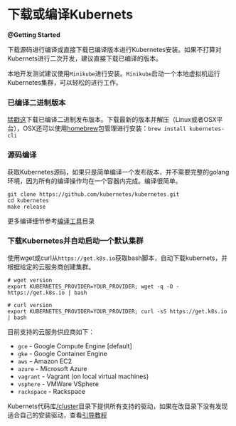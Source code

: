 # 下载或编译Kubernets

**@Getting Started**

下载源码进行编译或直接下载已编译版本进行Kubernetes安装。如果不打算对Kubernets进行二次开发，建议直接下载已编译的版本。

本地开发测试建议使用`Minikube`进行安装。`Minikube`启动一个本地虚拟机运行Kubernetes集群，可以轻松的进行工作。



### 已编译二进制版本

[猛戳这](https://github.com/kubernetes/kubernetes/releases)下载已编译二进制发布版本。下载最新的版本并解压（Linux或者OSX平台），OSX还可以使用[homebrew](http://brew.sh/)包管理进行安装：`brew install kubernetes-cli`



### 源码编译

获取Kubernetes源码，如果只是简单编译一个发布版本，并不需要完整的golang环境，因为所有的编译操作均在一个容器内完成。编译很简单。

```shell
git clone https://github.com/kubernetes/kubernetes.git
cd kubernetes
make release
```

更多编译细节参考[编译工具](http://releases.k8s.io/master/build-tools/)目录



### 下载Kubernetes并自动启动一个默认集群

使用wget或curl从`https://get.k8s.io`获取bash脚本，自动下载kubernets，并根据给定的云服务商创建集群。

```shell
# wget version
export KUBERNETES_PROVIDER=YOUR_PROVIDER; wget -q -O - https://get.k8s.io | bash

# curl version
export KUBERNETES_PROVIDER=YOUR_PROVIDER; curl -sS https://get.k8s.io | bash
```

目前支持的云服务供应商如下：

* `gce` - Google Compute Engine [default]
* `gke` - Google Container Engine
* `aws` - Amazon EC2
* `azure` - Microsoft Azure
* `vagrant` - Vagrant (on local virtual machines)
* `vsphere` - VMWare VSphere
* `rackspace` - Rackspace

Kubernets代码库[/cluster](https://github.com/kubernetes/kubernetes/tree/master/cluster)目录下提供所有支持的驱动，如果在改目录下没有发现适合自己的安装驱动，查看[引导教程](http://kubernetes.io/docs/getting-started-guides)